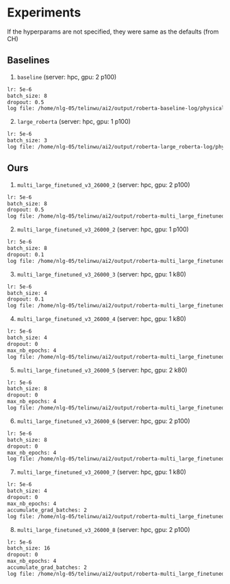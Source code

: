 # Experiments
If the hyperparams are not specified, they were same as the defaults (from CH)

## Baselines
1. `baseline` (server: hpc, gpu: 2 p100)  
```bash
lr: 5e-6
batch_size: 8
dropout: 0.5
log file: /home/nlg-05/telinwu/ai2/output/roberta-baseline-log/physicaliqa/version_0/metrics.csv
```

2. `large_roberta` (server: hpc, gpu: 1 p100)  
```bash
lr: 5e-6
batch_size: 3
log file: /home/nlg-05/telinwu/ai2/output/roberta-large_roberta-log/physicaliqa/version_0/metrics.csv
```


## Ours
1. `multi_large_finetuned_v3_26000_2` (server: hpc, gpu: 2 p100)
```bash
lr: 5e-6
batch_size: 8
dropout: 0.5
log file: /home/nlg-05/telinwu/ai2/output/roberta-multi_large_finetuned_v3_26000-log/physicaliqa/version_0/metrics.csv
```

2. `multi_large_finetuned_v3_26000_2` (server: hpc, gpu: 1 p100)
```bash
lr: 5e-6
batch_size: 8
dropout: 0.1
log file: /home/nlg-05/telinwu/ai2/output/roberta-multi_large_finetuned_v3_26000_2-log/physicaliqa/version_0/metrics.csv
```

3. `multi_large_finetuned_v3_26000_3` (server: hpc, gpu: 1 k80)
```bash
lr: 5e-6
batch_size: 4
dropout: 0.1
log file: /home/nlg-05/telinwu/ai2/output/roberta-multi_large_finetuned_v3_26000_3-log/physicaliqa/version_0/metrics.csv
```

4. `multi_large_finetuned_v3_26000_4` (server: hpc, gpu: 1 k80)
```bash
lr: 5e-6
batch_size: 4
dropout: 0
max_nb_epochs: 4
log file: /home/nlg-05/telinwu/ai2/output/roberta-multi_large_finetuned_v4_26000_4-log/physicaliqa/version_0/metrics.csv
```

5. `multi_large_finetuned_v3_26000_5` (server: hpc, gpu: 2 k80)
```bash
lr: 5e-6
batch_size: 8
dropout: 0
max_nb_epochs: 4
log file: /home/nlg-05/telinwu/ai2/output/roberta-multi_large_finetuned_v3_26000_5-log/physicaliqa/version_0/metrics.csv
```

6. `multi_large_finetuned_v3_26000_6` (server: hpc, gpu: 2 p100)
```bash
lr: 5e-6
batch_size: 8
dropout: 0
max_nb_epochs: 4
log file: /home/nlg-05/telinwu/ai2/output/roberta-multi_large_finetuned_v3_26000_6-log/physicaliqa/version_0/metrics.csv
```

7. `multi_large_finetuned_v3_26000_7` (server: hpc, gpu: 1 k80)
```bash
lr: 5e-6
batch_size: 4
dropout: 0
max_nb_epochs: 4
accumulate_grad_batches: 2
log file: /home/nlg-05/telinwu/ai2/output/roberta-multi_large_finetuned_v3_26000_7-log/physicaliqa/version_0/metrics.csv
```

8. `multi_large_finetuned_v3_26000_8` (server: hpc, gpu: 2 p100)
```bash
lr: 5e-6
batch_size: 16
dropout: 0
max_nb_epochs: 4
accumulate_grad_batches: 2
log file: /home/nlg-05/telinwu/ai2/output/roberta-multi_large_finetuned_v3_26000_8-log/physicaliqa/version_0/metrics.csv
```
